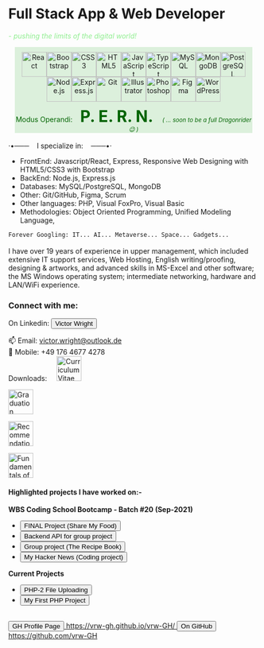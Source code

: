 # Full Stack App & Web Developer

<i style="color: lightgreen"> - pushing the limits of the digital world!</i>

<div style="width: 95%; margin: 0 auto; text-align: center; background-color: rgb(220, 240, 220)">
<!-- <div style="display: flex; flex-wrap: wrap; justify-content: center; width: 95%; margin: 0 auto; padding: 10px; text-align: center; background-color: rgb(220, 240, 220)"> -->
    <div style="display: flex; flex-wrap: wrap; justify-content: center; padding: 10px;">
        <img src="https://profilinator.rishav.dev/skills-assets/react-original-wordmark.svg" alt="React" height="50" />  
        <img  src="https://profilinator.rishav.dev/skills-assets/bootstrap-plain.svg" alt="Bootstrap" height="50" />  
        <img  src="https://profilinator.rishav.dev/skills-assets/css3-original-wordmark.svg" alt="CSS3" height="50" />  
        <img  src="https://profilinator.rishav.dev/skills-assets/html5-original-wordmark.svg" alt="HTML5" height="50" />  
        <img  src="https://profilinator.rishav.dev/skills-assets/javascript-original.svg" alt="JavaScript" height="50" />  
        <img src="https://profilinator.rishav.dev/skills-assets/typescript-original.svg" alt="TypeScript" height="50" />  
        <img  src="https://profilinator.rishav.dev/skills-assets/mysql-original-wordmark.svg" alt="MySQL" height="50" />  
        <img src="https://profilinator.rishav.dev/skills-assets/mongodb-original-wordmark.svg" alt="MongoDB" height="50" />  
        <img src="https://profilinator.rishav.dev/skills-assets/postgresql-original-wordmark.svg" alt="PostgreSQL" height="50" />  
        <img  src="https://profilinator.rishav.dev/skills-assets/nodejs-original-wordmark.svg" alt="Node.js" height="50" />  
        <img  src="https://profilinator.rishav.dev/skills-assets/express-original-wordmark.svg" alt="Express.js" height="50" />  
        <img src="https://profilinator.rishav.dev/skills-assets/git-scm-icon.svg" alt="Git" height="50" />  
        <img src="https://profilinator.rishav.dev/skills-assets/adobe_illustrator-icon.svg" alt="Illustrator" height="50" />  
        <img  src="https://profilinator.rishav.dev/skills-assets/photoshop-plain.svg" alt="Photoshop" height="50" />  
        <img  src="https://profilinator.rishav.dev/skills-assets/figma-icon.svg" alt="Figma" height="50" />  
        <img  src="https://profilinator.rishav.dev/skills-assets/wordpress.png" alt="WordPress" height="50" />
    </div>
    <div style="justify-content: center; color: darkgreen;">
        <!-- <div style="color: darkgreen; padding: 10px"> -->
        Modus Operandi: &nbsp;<strong style="font-size: 2rem"> P. E. R. N. </strong> &nbsp;&nbsp; <i><small>( ... soon to be a full Dragonrider 😉 )</small></i>
    </div>
</div>
<br/>
·•─── &nbsp;&nbsp;&nbsp;I specialize in:&nbsp;&nbsp;&nbsp; ───•·
<ul>
<text>
<li>FrontEnd: Javascript/React, Express, Responsive Web Designing with HTML5/CSS3 with Bootstrap </li>
<li>BackEnd: Node.js, Express.js</li>
<li>Databases: MySQL/PostgreSQL, MongoDB</li>
<li>Other: Git/GitHub, Figma, Scrum</li>
<li>Other languages: PHP, Visual FoxPro, Visual Basic</li>
<li>Methodologies: Object Oriented Programming, Unified Modeling Language, </li>
</ul>
<div>
<code>Forever Googling: IT... AI... Metaverse... Space... Gadgets... </code>
</div>
<!-- - - - - - - -->
<br/>
I have over 19 years of experience in upper management, which included extensive IT support services, Web Hosting, English writing/proofing, designing & artworks, and advanced skills in MS-Excel and other software; the MS Windows operating system; intermediate networking, hardware and LAN/WiFi experience.
<br/>
<h3>Connect with me:</h3>
On Linkedin: <a href="https://www.linkedin.com/in/victor-r-wright/" target="_blank">
    <button>Victor Wright</button>
</a>

📫 Email: [victor.wright@outlook.de](mailto:victor.wright@outlook.de)
<br/>
📲 Mobile: +49 176 4677 4278
<br/>
Downloads: &nbsp; &nbsp;
<a href="https://github.com/vrw-GH/vrw-GH/raw/main/resume/cv_vw-en.pdf" target="_blank"><img src="https://raw.githubusercontent.com/vrw-GH/vrw-GH/main/resume/cv_vw-en.jpg " alt="Curriculum Vitae" width="50px" height="auto"></a>

<a href="https://github.com/vrw-GH/vrw-GH/raw/main/certificates/WBS-certificate_FS_Web_%26_App_Dev.pdf" target="_blank"><img src="https://raw.githubusercontent.com/vrw-GH/vrw-GH/main/certificates/WBS-certificate_FS_Web_%26_App_Dev.jpg" alt="Graduation Certificate" width="50px" height="auto"></a>

<a href="https://github.com/vrw-GH/vrw-GH/raw/main/certificates/Victor_Wright-Recommendation_letter.pdf" target="_blank"><img src="https://raw.githubusercontent.com/vrw-GH/vrw-GH/main/certificates/Victor_Wright-Recommendation_letter.jpg" alt="Recommendation Letter" width="50px" height="auto"></a>

<a href="https://raw.githubusercontent.com/vrw-GH/vrw-GH/main/certificates/TutorialsPoint_Cert-Fundementals_of_PHP.jpg" target="_blank"><img src="https://raw.githubusercontent.com/vrw-GH/vrw-GH/main/certificates/TutorialsPoint_Cert-Fundementals_of_PHP.jpg" alt="Fundamentals of PHP" width="50px" height="auto"></a>

<h4>Highlighted projects I have worked on:-</h4>
<strong>WBS Coding School Bootcamp - Batch #20 (Sep-2021)</strong>
<ul>

<li><a href="https://vrw-gh.github.io/final-project-wd020/" target="_blank">
    <button>FINAL Project (Share My Food)</button>
</a></li>
<li><a href="https://vrw-gh.github.io/sharemyfood-backend/" target="_blank">
    <button>Backend API for group project</button>
</a></li>
<li><a href="https://vrw-gh.github.io/vw_my-recipe-book/" target="_blank">
    <button>Group project (The Recipe Book)</button>
</a></li>
<li><a href="https://vrw-gh.github.io/hacker-news/" target="_blank">
    <button>My Hacker News (Coding project)</button>
</a></li>
</ul>

<strong>Current Projects</strong>

<ul>
<li><a href="https://vrw-gh.github.io/php-p2/" target="_blank"><button>PHP-2 File Uploading</button></a>
</li>
<li><a href="https://vrw-gh.github.io/php-p1/" target="_blank"><button>My First PHP Project</button></a>
</li>
</ul>
<br>
<a href="https://vrw-gh.github.io/vrw-GH/" target="_blank">
    <button>GH Profile Page</button> https://vrw-gh.github.io/vrw-GH/
</a>
<a href="https://github.com/vrw-GH" target="_blank">
    <button>On GitHub</button> https://github.com/vrw-GH
</a>
